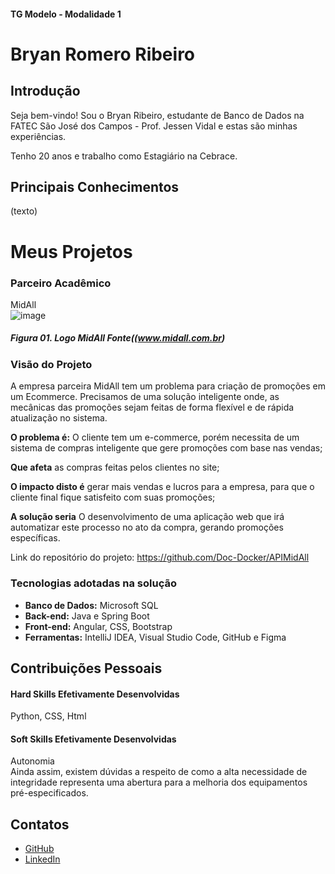 #### TG Modelo - Modalidade 1

# Bryan Romero Ribeiro

## Introdução

Seja bem-vindo! Sou o Bryan Ribeiro, estudante de Banco de Dados na FATEC São José dos Campos - Prof. Jessen Vidal e estas são minhas experiências.

Tenho 20 anos e trabalho como Estagiário na Cebrace.

## Principais Conhecimentos

(texto)

# Meus Projetos

### Parceiro Acadêmico
MidAll <br/>
![image](https://camo.githubusercontent.com/b0fa931b76def22c567acfdba8089ec65869a80bb99b201408c4efb3c486849c/68747470733a2f2f7374617469632e7769787374617469632e636f6d2f6d656469612f3435366439355f64386266646362343934326234366336393935306539363136373432646634657e6d76322e706e672f76312f66696c6c2f775f3331322c685f3234382c616c5f632c715f38352c75736d5f302e36365f312e30305f302e30312c656e635f6175746f2f4c6f676f2532304d6964416c6c2e706e67)
##### *Figura 01. Logo MidAll Fonte((www.midall.com.br)*

### Visão do Projeto

A empresa parceira MidAll tem um problema para criação de promoções em um Ecommerce. Precisamos de uma solução inteligente
onde, as mecânicas das promoções sejam feitas de forma flexível e de rápida atualização no sistema.

**O problema é:** O cliente tem um e-commerce, porém necessita de um sistema de compras inteligente que gere promoções com base nas vendas;

**Que afeta** as compras feitas pelos clientes no site;

**O impacto disto é** gerar mais vendas e lucros para a empresa, para que o cliente final fique satisfeito com suas promoções;

**A solução seria** O desenvolvimento de uma aplicação web que irá automatizar este processo no ato da compra, gerando promoções específicas.

Link do repositório do projeto: https://github.com/Doc-Docker/APIMidAll

### Tecnologias adotadas na solução

* **Banco de Dados:** Microsoft SQL
* **Back-end:** Java e Spring Boot
* **Front-end:** Angular, CSS, Bootstrap
* **Ferramentas:** IntelliJ IDEA, Visual Studio Code, GitHub e Figma



## Contribuições Pessoais


#### Hard Skills Efetivamente Desenvolvidas
Python, CSS, Html

#### Soft Skills Efetivamente Desenvolvidas
Autonomia<br>
Ainda assim, existem dúvidas a respeito de como a alta necessidade de integridade representa uma abertura para a melhoria dos equipamentos pré-especificados.

## Contatos
* [GitHub](https://github.com/BryanRibeiro)
* [LinkedIn](https://linkedin.com/in/bryanrribeiro/)
